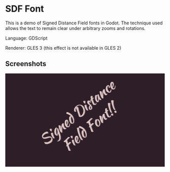 # SDF Font

This is a demo of Signed Distance Field fonts in Godot.
The technique used allows the text to remain clear
under arbitrary zooms and rotations.

Language: GDScript

Renderer: GLES 3 (this effect is not available in GLES 2)

## Screenshots

![Screenshot](screenshots/sdf.png)
